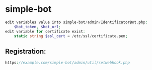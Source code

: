 # simple-bot
```php
edit variables value into simple-bot/admin/IdentificatorBot.php:
    $bot_token, $bot_url;
edit variable for certificate exist:
    static string $ssl_cert = /etc/ssl/certificate.pem;
```
## Registration:
```php
https://example.com/simple-bot/admin/util/setwebhook.php
```
